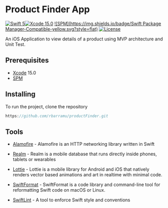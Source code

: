 # Product Finder App
[![Swift 5](https://img.shields.io/badge/Swift-5.x-green.svg?style=flat)](https://swift.org)[![Xcode 15.0](https://img.shields.io/badge/Xcode-15.0-orange.svg?style=flat)](https://developer.apple.com/xcode/) [![SPM](https://img.shields.io/badge/Swift Package Manager-Compatible-yellow.svg?style=flat)](https://cocoapods.org) [![License](https://img.shields.io/badge/license-MIT-red.svg?style=flat)](https://github.com/rbarramu/productFinder/blob/main/LICENSE)

An iOS Application to view details of a product using MVP architecture and Unit Test.

## Prerequisites

* [Xcode](https://developer.apple.com/xcode/) 15.0
* [SPM](https://www.swift.org/package-manager/)

## Installing

To run the project, clone the repository

```swift
https://github.com/rbarramu/productFinder.git
```

## Tools

* [Alamofire](https://github.com/Alamofire/Alamofire) - Alamofire is an HTTP networking library written in Swift

* [Realm](https://realm.io/docs/swift/latest/) - Realm is a mobile database that runs directly inside phones, tablets or wearables

* [Lottie](https://github.com/airbnb/lottie-ios) - Lottie is a mobile library for Android and iOS that natively renders vector based animations and art in realtime with minimal code.

* [SwiftFormat](https://realm.io/docs/swift/latest/) - SwiftFormat is a code library and command-line tool for reformatting Swift code on macOS or Linux.

* [SwiftLint](https://github.com/realm/SwiftLint) - A tool to enforce Swift style and conventions